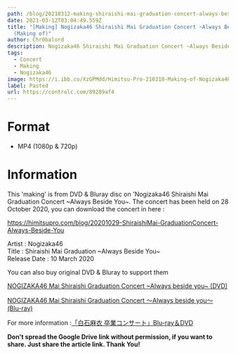 ```yaml
---
path: /blog/20210312-making-shiraishi-mai-graduation-concert-always-beside-you
date: 2021-03-12T03:04:49.559Z
title: "[Making] Nogizaka46 Shiraishi Mai Graduation Concert ~Always Beside You~
  (Making of)"
author: Chr0balord
description: Nogizaka46 Shiraishi Mai Graduation Concert ~Always Beside You~ (Making of)
tags:
  - Concert
  - Making
  - Nogizaka46
image: https://i.ibb.co/XzGPMdd/Himitsu-Pro-210310-Making-of-Nogizaka46-Shiraishi-Mai-Graduation-Concert-Always-beside-you-mp4-thumb.jpg
label: Pasted
url: https://controlc.com/89289af4
---
```

# Format

* MP4 (1080p & 720p)

# Information

This 'making' is from DVD & Bluray disc on 'Nogizaka46 Shiraishi Mai Graduation Concert \~Always Beside You\~. The concert has been held on 28 October 2020, you can download the concert in here :<!--StartFragment-->

https://himitsupro.com/blog/20201029-ShiraishiMai-GraduationConcert-Always-Beside-You

<!--EndFragment-->

Artist : Nogizaka46 <br>
Title : Shiraishi Mai Graduation \~Always Beside You\~ <br>
Release Date : 10 March 2020 <br>

You can also buy original DVD & Bluray to support them

<!--StartFragment-->

[NOGIZAKA46 Mai Shiraishi Graduation Concert \~Always beside you\~ (DVD) ](https://www.amazon.co.jp/dp/B08W7391KG/)

<!--EndFragment-->

<!--StartFragment-->

[NOGIZAKA46 Mai Shiraishi Graduation Concert 〜Always beside you〜 (Blu-ray)](https://www.amazon.co.jp/dp/B08W6LJ9PP/)

<!--EndFragment-->

For more information :<!--StartFragment-->[](https://eizouken-saikyo.com/dvd-movie/)[「白石麻衣 卒業コンサート」Blu-ray＆DVD](http://www.nogizaka46.com/news/2021/02/-blu-raydvd.php)

<!--EndFragment-->

**Don't spread the Google Drive link without permission, if you want to share. Just share the article link. Thank You!**